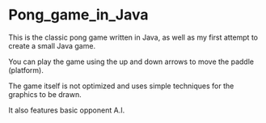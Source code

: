 # Pong_game_in_Java

This is the classic pong game written in Java, as well as my first attempt to create a small Java game.

You can play the game using the up and down arrows to move the paddle (platform).

The game itself is not optimized and uses simple techniques for the graphics to be drawn.

It also features basic opponent A.I.
